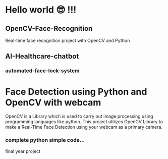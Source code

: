# Hello world 😎 !!!















## OpenCV-Face-Recognition

Real-time face recognition project with OpenCV and Python 
## AI-Healthcare-chatbot

### automated-face-lock-system

# Face Detection using Python and OpenCV with webcam

OpenCV is a Library which is used to carry out image processing using programming languages like python. This project utilizes OpenCV Library to make a Real-Time Face Detection using your webcam as a primary camera.

### complete python simple code...
final year project
